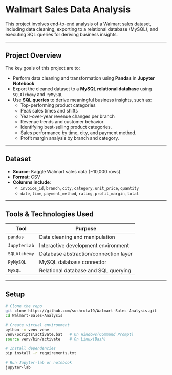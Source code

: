 # Walmart Sales Data Analysis

This project involves end-to-end analysis of a Walmart sales dataset, including data cleaning, exporting to a relational database (MySQL), and executing SQL queries for deriving business insights.

---

## Project Overview

The key goals of this project are to:
- Perform data cleaning and transformation using **Pandas** in **Jupyter Notebook**
- Export the cleaned dataset to a **MySQL relational database** using `SQLAlchemy` and `PyMySQL`
- Use **SQL queries** to derive meaningful business insights, such as:
  - Top-performing product categories
  - Peak sales times and shifts
  - Year-over-year revenue changes per branch
  - Revenue trends and customer behavior
  - Identifying best-selling product categories.
  - Sales performance by time, city, and payment method.
  - Profit margin analysis by branch and category.

---

## Dataset

- **Source**: Kaggle Walmart sales data (~10,000 rows)
- **Format**: CSV
- **Columns include**:
  - `invoice_id`, `branch`, `city`, `category`, `unit_price`, `quantity`
  - `date`, `time`, `payment_method`, `rating`, `profit_margin`, `total`

---

## Tools & Technologies Used

| Tool          | Purpose                               |
|---------------|----------------------------------------|
| `pandas`      | Data cleaning and manipulation         |
| `JupyterLab`  | Interactive development environment    |
| `SQLAlchemy`  | Database abstraction/connection layer  |
| `PyMySQL`     | MySQL database connector               |
| `MySQL`       | Relational database and SQL querying   |

---
## Setup

```bash
# Clone the repo
git clone https://github.com/sushruta19/Walmart-Sales-Analysis.git
cd Walmart-Sales-Analysis

# Create virtual environment
python -m venv venv
venv\Scripts\activate.bat   # On Windows(Command Prompt)
source venv/bin/activate    # On Linux(Bash)

# Install dependencies
pip install -r requirements.txt

# Run Jupyter-lab or notebook
jupyter-lab
```

